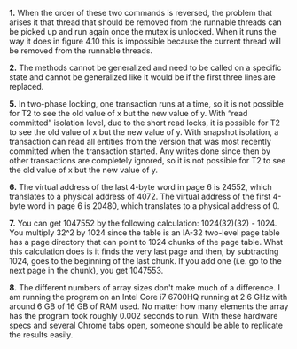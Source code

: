 **1.** 
When the order of these two commands is reversed, the problem that arises it that thread that should be removed from the runnable threads can be picked up and run again once the mutex is unlocked. When it runs the way it does in figure 4.10 this is impossible because the current thread will be removed from the runnable threads.

**2.** 
The methods cannot be generalized and need to be called on a specific state and cannot be generalized like it would be if the first three lines are replaced.

**5.** 
In two-phase locking, one transaction runs at a time, so it is not possible for T2 to see the old value of x but the new value of y. With “read committed” isolation level, due to the short read locks, it is possible for T2 to see the old value of x but the new value of y. With snapshot isolation, a transaction can read all entities from the version that was most recently committed when the transaction started. Any writes done since then by other transactions are completely ignored, so it is not possible for T2 to see the old value of x but the new value of y.

**6.** 
The virtual address of the last 4-byte word in page 6 is 24552, which translates to a physical address of 4072. The virtual address of the first 4-byte word in page 6 is 20480, which translates to a physical address of 0.

**7.** 
You can get 1047552 by the following calculation: 1024(32)(32) - 1024. You multiply 32^2 by 1024 since the table is an IA-32 two-level page table has a page directory that can point to 1024 chunks of the page table. What this calculation does is it finds the very last page and then, by subtracting 1024, goes to the beginning of the last chunk. If you add one (i.e. go to the next page in the chunk), you get 1047553.

**8.**
The different numbers of array sizes don't make much of a difference. I am running the program on an Intel Core i7 6700HQ running at 2.6 GHz with around 6 GB of 16 GB of RAM used. No matter how many elements the array has the program took roughly 0.002 seconds to run. With these hardware specs and several Chrome tabs open, someone should be able to replicate the results easily.
